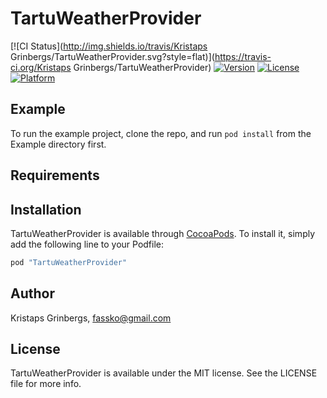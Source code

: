 # TartuWeatherProvider

[![CI Status](http://img.shields.io/travis/Kristaps Grinbergs/TartuWeatherProvider.svg?style=flat)](https://travis-ci.org/Kristaps Grinbergs/TartuWeatherProvider)
[![Version](https://img.shields.io/cocoapods/v/TartuWeatherProvider.svg?style=flat)](http://cocoapods.org/pods/TartuWeatherProvider)
[![License](https://img.shields.io/cocoapods/l/TartuWeatherProvider.svg?style=flat)](http://cocoapods.org/pods/TartuWeatherProvider)
[![Platform](https://img.shields.io/cocoapods/p/TartuWeatherProvider.svg?style=flat)](http://cocoapods.org/pods/TartuWeatherProvider)

## Example

To run the example project, clone the repo, and run `pod install` from the Example directory first.

## Requirements

## Installation

TartuWeatherProvider is available through [CocoaPods](http://cocoapods.org). To install
it, simply add the following line to your Podfile:

```ruby
pod "TartuWeatherProvider"
```

## Author

Kristaps Grinbergs, fassko@gmail.com

## License

TartuWeatherProvider is available under the MIT license. See the LICENSE file for more info.
